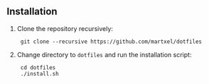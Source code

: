 ## Installation

1. Clone the repository recursively:

        git clone --recursive https://github.com/martxel/dotfiles

2. Change directory to `dotfiles` and run the installation script:

        cd dotfiles
        ./install.sh
